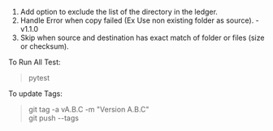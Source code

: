 1. Add option to exclude the list of the directory in the ledger.   
2. Handle Error when copy failed (Ex Use non existing folder as source).  - v1.1.0
3. Skip when source and destination has exact match of folder or files (size or checksum).   

To Run All Test:
> pytest

To update Tags:
> git tag -a vA.B.C -m "Version A.B.C"   
> git push --tags